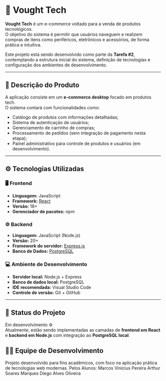 # 🛒 Vought Tech

**Vought Tech** é um e-commerce voltado para a venda de produtos tecnológicos.  
O objetivo do sistema é permitir que usuários naveguem e realizem compras de itens como periféricos, eletrônicos e acessórios, de forma prática e intuitiva.  

Este projeto está sendo desenvolvido como parte da **Tarefa #2**, contemplando a estrutura inicial do sistema, definição de tecnologias e configuração dos ambientes de desenvolvimento.

---

## 🧩 Descrição do Produto

A aplicação consiste em um **e-commerce desktop** focado em produtos tech.  
O sistema contará com funcionalidades como:
- Catálogo de produtos com informações detalhadas;  
- Sistema de autenticação de usuários;  
- Gerenciamento de carrinho de compras;  
- Processamento de pedidos (sem integração de pagamento nesta etapa);  
- Painel administrativo para controle de produtos e usuários (em desenvolvimento).

---

## ⚙️ Tecnologias Utilizadas

### 🖥️ Frontend
- **Linguagem:** JavaScript  
- **Framework:** [React](https://reactjs.org/)  
- **Versão:** 18+  
- **Gerenciador de pacotes:** npm  

### ⚙️ Backend
- **Linguagem:** JavaScript (Node.js)  
- **Versão:** 20+  
- **Framework do servidor:** [Express.js](https://expressjs.com/)  
- **Banco de Dados:** [PostgreSQL](https://www.postgresql.org/)  

### 💻 Ambiente de Desenvolvimento
- **Servidor local:** Node.js + Express  
- **Banco de dados local:** PostgreSQL  
- **IDE recomendada:** Visual Studio Code  
- **Controle de versão:** Git + GitHub  

---

## 🚧 Status do Projeto
Em desenvolvimento ⚙️  
Atualmente, estão sendo implementadas as camadas de **frontend em React** e **backend em Node.js** com integração ao **PostgreSQL local**.


## 🧑‍💻 Equipe de Desenvolvimento
Projeto desenvolvido para fins acadêmicos, com foco na aplicação prática de tecnologias web modernas.
Pelos Alunos:
Marcos Vinícius Pereira
Arthur Soares Marques
Diego Alves Oliveira
